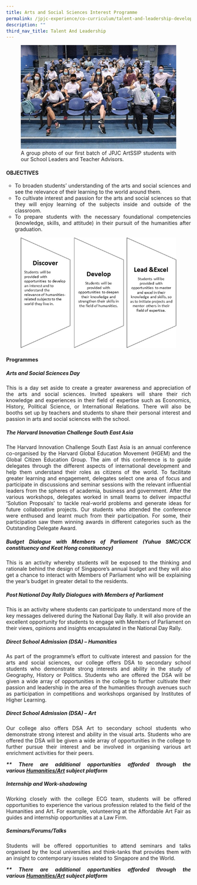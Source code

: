 ```yaml
---
title: Arts and Social Sciences Interest Programme
permalink: /jpjc-experience/co-curriculum/talent-and-leadership-development-programme/arts-and-social-science/
description: ""
third_nav_title: Talent And Leadership
---
```

<div align=justify>
<figure>
<img src="/images/ArtSSIP1.jpg">
<figcaption>A group photo of our first batch of JPJC ArtSSIP students with our School Leaders and Teacher Advisors.</figcaption></figure>
		 
<h4><strong>OBJECTIVES</strong></h4>

<style>ol.a {list-style-type: circle;}</style>
<ol class="a">
	<li>To broaden students’ understanding of the arts and social sciences and see the relevance of their learning to the world around them.</li>
	<li>To cultivate interest and passion for the arts and social sciences so that they will enjoy learning of the subjects inside and outside of the classroom.</li>
	<li>To prepare students with the necessary foundational competencies (knowledge, skills, and attitude) in their pursuit of the humanities after graduation.</li></ol>

<figure>
<img src="/images/artssip%20objective.jpg">
</figure>
		 
<h4><strong>Programmes</strong></h4>
<h5><strong>Arts and Social Sciences Day</strong></h5>
<p>
This is a day set aside to create a greater awareness and appreciation of the arts and social sciences. Invited speakers will share their rich knowledge and experiences in their field of expertise such as Economics, History, Political Science, or International Relations. There will also be booths set up by teachers and students to share their personal interest and passion in arts and social sciences with the school.</p>

<h5><strong>The Harvard Innovation Challenge South East Asia</strong></h5>
<p>
The Harvard Innovation Challenge South East Asia is an annual conference co-organised by the Harvard Global Education Movement (HGEM) and the Global Citizen Education Group. The aim of this conference is to guide delegates through the different aspects of international development and help them understand their roles as citizens of the world. To facilitate greater learning and engagement, delegates select one area of focus and participate in discussions and seminar sessions with the relevant influential leaders from the spheres of academia, business and government. After the various workshops, delegates worked in small teams to deliver impactful ‘Solution Proposals’ to tackle real-world problems and generate ideas for future collaborative projects. Our students who attended the conference were enthused and learnt much from their participation. For some, their participation saw them winning awards in different categories such as the Outstanding Delegate Award.</p>

<h5><strong>Budget Dialogue with Members of Parliament  (Yuhua SMC/CCK constituency and Keat Hong constituency)</strong></h5>
<p>
This is an activity whereby students will be exposed to the thinking and rationale behind the design of Singapore’s annual budget and they will also get a chance to interact with Members of Parliament who will be explaining the year’s budget in greater detail to the residents.</p>

<h5><strong>Post National Day Rally Dialogues with Members of Parliament</strong></h5>
<p>
This is an activity where students can participate to understand more of the key messages delivered during the National Day Rally. It will also provide an excellent opportunity for students to engage with Members of Parliament on their views, opinions and insights encapsulated in the National Day Rally.</p>

<h5><strong>Direct School Admission (DSA) – Humanities</strong></h5>
<p>
As part of the programme’s effort to cultivate interest and passion for the arts and social sciences, our college offers DSA to secondary school students who demonstrate strong interests and ability in the study of Geography, History or Politics. Students who are offered the DSA will be given a wide array of opportunities in the college to further cultivate their passion and leadership in the area of the humanities through avenues such as participation in competitions and workshops organised by Institutes of Higher Learning.</p>

<h5><strong>Direct School Admission (DSA) – Art</strong></h5>
<p>
Our college also offers DSA Art to secondary school students who demonstrate strong interest and ability in the visual arts. Students who are offered the DSA will be given a wide array of opportunities in the college to further pursue their interest and be involved in organising various art enrichment activities for their peers.</p>

<p>
<i><strong>** There are additional opportunities afforded through the various <a href="/jpjc-experience/curriculum/humanities-n-the-arts">Humanities/Art</a> subject platform</i></strong></p>

<h5><strong>Internship and Work-shadowing</strong></h5>
<p>
Working closely with the college ECG team, students will be offered opportunities to experience the various profession related to the field of the Humanities and Art. For example, volunteering at the Affordable Art Fair as guides and internship opportunities at a Law Firm.</p>

<h5><strong>Seminars/Forums/Talks</strong></h5>
<p>
Students will be offered opportunities to attend seminars and talks organised by the local universities and think-tanks that provides them with an insight to contemporary issues related to Singapore and the World.</p>

<p>
<i><strong>** There are additional opportunities afforded through the various <a href="/jpjc-experience/curriculum/humanities-n-the-arts">Humanities/Art</a> subject platform</i></strong></p>